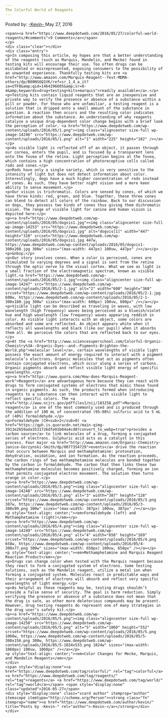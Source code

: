```yaml
---
The Colorful World of Reagents
---
```

<article class="post-listing post-14245 post type-post status-publish format-standard has-post-thumbnail hentry  tag-colorful tag-reagents tag-world">
    <div class="post-inner">
        <span>Posted by: <a href="https://www.deepdotweb.com/author/kevin/" title="">-Kevin- </a></span>
    <span>May 27, 2016</span>
    
    <span><a href="https://www.deepdotweb.com/2016/05/27/colorful-world-reagents/#comments">9 Comments</a></span>
    </p>
    <div class="clear"></div>
    <div class="entry">
    <p>In composing this article, my hopes are that a better understanding of the reagents (such as Marquis, Mandelin, and Mecke) found in testing kits will encourage their use. Too often drugs can be mislabeled or misrepresented, exposing consumers to the possibility of an unwanted experience. Thankfully testing kits are <a href="http://www.amazon.com/Marquis-Reagent--Test-MDMA-others/dp/B00NS6Q1VK/ref=sr_1_4_a_it?ie=UTF8&amp;qid=1464296605&amp;sr=8-4&amp;keywords=drug+testing+kits+marquis">readily available</a>.</p>
    <p>Testing kits contain liquid reagents that are an inexpensive and private way to verify the presence or absence of a substance within a pill or powder. For those who are unfamiliar, a testing reagent is a solution that is dripped onto a small amount of the substance in question. A reaction then occurs and the resulting color indicates information about the substance. An understanding of why reagents catalyse a unique drug-dependent color change begins with a brief look the perception of color. <a href="https://www.deepdotweb.com/wp-content/uploads/2016/05/1.png"><img class="aligncenter size-full wp-image-14246" src="https://www.deepdotweb.com/wp-content/uploads/2016/05/1.png" alt="1" width="225" height="182" /></a></p>
    <p>As visible light is reflected off of an object, it passes through our cornea, enters the pupil, and is focused by a transparent lens onto the fovea of the retina. Light perception begins at the fovea, which contains a high concentration of photoreceptive cells called rods and cones.</p>
    <p>Rods have only a single variety, which is very sensitive to the intensity of light but does not detect information about color. Interestingly, dogs have a much higher concentration of rods instead of cones. As such, they have better night vision and a more keen ability to sense movement.</p>
    <p>Our vision is trichromatic. Colors are sensed by cones, of which we have three kinds: red, green, and blue. Together, these three cones can blend to detect all colors of the rainbow. Back to our discussion on dogs, they possess two kinds of cones thus giving them dichromatic vision. The range of visible light for canine and human vision is depicted here:</p>
    <p><a href="https://www.deepdotweb.com/wp-content/uploads/2016/05/dogvis1.jpg"><img class="aligncenter size-full wp-image-14253" src="https://www.deepdotweb.com/wp-content/uploads/2016/05/dogvis1.jpg" alt="dogvis[1]" width="447" height="310" srcset="https://www.deepdotweb.com/wp-content/uploads/2016/05/dogvis1.jpg 447w, https://www.deepdotweb.com/wp-content/uploads/2016/05/dogvis1-300x208.jpg 300w" sizes="(max-width: 447px) 100vw, 447px" /></a></p>
    <p>&nbsp;</p>
    <p>Our story involves cones. When a color is perceived, cones are stimulated to varying degrees and a signal is sent from the retina through the optic nerve to the visual cortex. What we see as light is a small fraction of the electromagnetic spectrum, known as visible light.<a href="https://www.deepdotweb.com/wp-content/uploads/2016/05/2-1.jpg"><img class="aligncenter size-full wp-image-14247" src="https://www.deepdotweb.com/wp-content/uploads/2016/05/2-1.jpg" alt="2" width="600" height="360" srcset="https://www.deepdotweb.com/wp-content/uploads/2016/05/2-1.jpg 600w, https://www.deepdotweb.com/wp-content/uploads/2016/05/2-1-300x180.jpg 300w" sizes="(max-width: 600px) 100vw, 600px" /></a></p>
    <p>Visible light can be described as traveling in waves, with low wavelength (high frequency) waves being perceived as a blueish/violet hue and high wavelength (low frequency) waves appearing reddish in color. As visible light interacts with an object, some colors are absorbed and some are reflected. An object appears white when it reflects all wavelengths and black (like our pupil) when it absorbs them all. We perceive the colors that are reflected back to our eyes.</p>
    <p>At the <a href="http://www.sciencesuperschool.com/Colorful-Organic-Chemistry%3A--Organic-Dyes--and--Pigments-Brighten-the-World.php">molecular level</a>, certain wavelengths of visible light possess the exact amount of energy required to interact with a pigment molecule’s electrons. Organic molecules that act as pigments often contain conjugated electrons, which occur along a series of carbons. Organic pigments absorb and reflect visible light energy of specific wavelengths.</p>
    <p><a href="https://www.quora.com/How-does-Marquis-Reagent-work">Reagents</a> are advantageous here because they can react with drugs to form conjugated systems of electrons that mimic those found in organic pigments. As such, the products formed when introducing reagents to a substance can then interact with visible light to reflect specific colors. The <a href="http://www.ncjrs.gov/pdffiles1/nij/183258.pdf">Marquis reagent</a> is one of the most commonly used and is produced through the addition of 100 mL of concentrated (95–98%) sulfuric acid to 5 mL of (40%) formaldehyde.</p>
    <p>Formaldehyde (CH<sub>2</sub>O) <a href="https://qph.is.quoracdn.net/main-qimg-3913e2659ada3531726dfe01b04a4cd0?convert_to_webp=true">provides a carbon source</a> to link molecules of a drug, forming a conjugated series of electrons. Sulphuric acid acts as a catalyst in this process. Four major <a href="http://www.amazon.com/Organic-Chemistry-Janice-Gorzynski-Smith/dp/0077354729">events</a> drive the reaction that occurs between Marquis and methamphetamine: protonation, dehydration, oxidation, and ion formation. As the reaction proceeds, the carbon rings of two methamphetamine molecules are bonded together by the carbon in formaldehyde. The carbon that then links these two methamphetamine molecules becomes positively charged, forming an ion that permits conjugated electron movement. The solution then turns orange in color.</p>
    <p><a href="https://www.deepdotweb.com/wp-content/uploads/2016/05/3.png"><img class="aligncenter size-full wp-image-14248" src="https://www.deepdotweb.com/wp-content/uploads/2016/05/3.png" alt="3" width="387" height="128" srcset="https://www.deepdotweb.com/wp-content/uploads/2016/05/3.png 387w, https://www.deepdotweb.com/wp-content/uploads/2016/05/3-300x99.png 300w" sizes="(max-width: 387px) 100vw, 387px" /></a></p>
    <p style="text-align: center;"><em>Formaldehyde (left) and Methamphetamine (right)</em></p>
    <p><a href="https://www.deepdotweb.com/wp-content/uploads/2016/05/4.png"><img class="aligncenter size-full wp-image-14249" src="https://www.deepdotweb.com/wp-content/uploads/2016/05/4.png" alt="4" width="658" height="169" srcset="https://www.deepdotweb.com/wp-content/uploads/2016/05/4.png 658w, https://www.deepdotweb.com/wp-content/uploads/2016/05/4-300x77.png 300w" sizes="(max-width: 658px) 100vw, 658px" /></a></p>
    <p style="text-align: center;"><em>Methamphetamine and Marquis Reagent Reaction Product</em></p>
    <p>Drugs can change color when tested with the Marquis reagent because they react to form a conjugated system of electrons. Some testing solutions, such as the Mandelin reagent, utilize a metal ion when forming a conjugated system. Molecules react in predictable ways and their arrangement of electrons will absorb and reflect very specific wavelengths of light energy.</p>
    <p>As helpful as these reagents may be, testing drugs shouldn’t provide a false sense of security. The goal is harm reduction. Simply verifying the presence or absence of a substance does not mean that the drug is safe, as other more deleterious compounds may be present. However, drug testing reagents do represent one of many strategies in the drug user’s safety kit.</p>
    <p><a href="https://www.deepdotweb.com/wp-content/uploads/2016/05/5.png"><img class="aligncenter size-full wp-image-14250" src="https://www.deepdotweb.com/wp-content/uploads/2016/05/5.png" alt="5" width="1060" height="552" srcset="https://www.deepdotweb.com/wp-content/uploads/2016/05/5.png 1060w, https://www.deepdotweb.com/wp-content/uploads/2016/05/5-300x156.png 300w, https://www.deepdotweb.com/wp-content/uploads/2016/05/5-1024x533.png 1024w" sizes="(max-width: 1060px) 100vw, 1060px" /></a></p>
    <p style="text-align: center;"><em>Color Changes for Mecke, Marquis, and Mandelin Reagents</em></p>
    </div>
    <span style="display:none"><a href="https://www.deepdotweb.com/tag/colorful/" rel="tag">colorful</a> <a href="https://www.deepdotweb.com/tag/reagents/" rel="tag">reagents</a> <a href="https://www.deepdotweb.com/tag/world/" rel="tag">world</a></span> <span style="display:none" class="updated">2016-05-27</span>
    <div style="display:none" class="vcard author" itemprop="author" itemscope itemtype="http://schema.org/Person"><strong class="fn" itemprop="name"><a href="https://www.deepdotweb.com/author/kevin/" title="Posts by -Kevin-" rel="author">-Kevin-</a></strong></div>
    </div>
</article>

